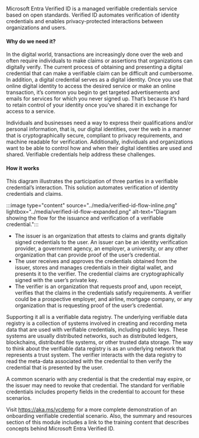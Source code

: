 Microsoft Entra Verified ID is a managed verifiable credentials service based on open standards. Verified ID automates verification of identity credentials and enables privacy-protected interactions between organizations and users.

#### Why do we need it?

In the digital world, transactions are increasingly done over the web and often require individuals to make claims or assertions that organizations can digitally verify. The current process of obtaining and presenting a digital credential that can make a verifiable claim can be difficult and cumbersome. In addition, a digital credential serves as a digital identity. Once you use that online digital identity to access the desired service or make an online transaction, it’s common you begin to get targeted advertisements and emails for services for which you never signed up. That’s because it’s hard to retain control of your identity once you've shared it in exchange for access to a service.

Individuals and businesses need a way to express their qualifications and/or personal information, that is, our digital identities, over the web in a manner that is cryptographically secure, compliant to privacy requirements, and machine readable for verification. Additionally, individuals and organizations want to be able to control how and when their digital identities are used and shared. Verifiable credentials help address these challenges.

#### How it works

This diagram illustrates the participation of three parties in a verifiable credential’s interaction. This solution automates verification of identity credentials and claims.

:::image type="content" source="../media/verified-id-flow-inline.png" lightbox="../media/verified-id-flow-expanded.png" alt-text="Diagram showing the flow for the issuance and verification of a verifiable credential.":::

- The issuer is an organization that attests to claims and grants digitally signed credentials to the user. An issuer can be an identity verification provider, a government agency, an employer, a university, or any other organization that can provide proof of the user’s credential.
- The user receives and approves the credentials obtained from the issuer, stores and manages credentials in their digital wallet, and presents it to the verifier. The credential claims are cryptographically signed with the user’s private key.
- The verifier is an organization that requests proof and, upon receipt, verifies that the claims in the credentials satisfy requirements. A verifier could be a prospective employer, and airline, mortgage company, or any organization that is requesting proof of the user’s credential.

Supporting it all is a verifiable data registry. The underlying verifiable data registry is a collection of systems involved in creating and recording meta data that are used with verifiable credentials, including public keys. These systems are usually distributed networks, such as distributed ledgers, blockchains, distributed file systems, or other trusted data storage. The way to think about the verifiable data registry is as an underlying network that represents a trust system. The verifier interacts with the data registry to read the meta-data associated with the credential to then verify the credential that is presented by the user.

A common scenario with any credential is that the credential may expire, or the issuer may need to revoke that credential. The standard for verifiable credentials includes property fields in the credential to account for these scenarios.

Visit https://aka.ms/vcdemo for a more complete demonstration of an onboarding verifiable credential scenario. Also, the summary and resources section of this module includes a link to the training content that describes concepts behind Microsoft Entra Verified ID.
